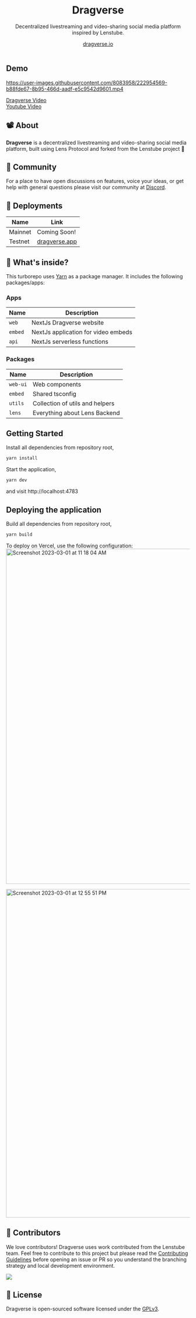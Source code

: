 <div align="center">
    <h1>Dragverse</h1>
    <p>Decentralized livestreaming and video-sharing social media platform inspired by Lenstube.</p>
    <a href="https://dragverse.io">dragverse.io</a>
</div>
<br>

## Demo
https://user-images.githubusercontent.com/8083958/222954569-b88fde67-8b95-466d-aadf-e5c9542d9601.mp4    


[Dragverse Video](https://dragverse.app/watch/0x70a8-0x01)                    
[Youtube Video](https://youtu.be/65LG2dkBcBI)

## 📽️ About

**Dragverse** is a decentralized livestreaming and video-sharing social media platform, built using Lens Protocol and forked from the Lenstube project 🌿

## 💪 Community

For a place to have open discussions on features, voice your ideas, or get help with general questions please visit our community at [Discord](https://discord.gg/TbjTTgTh).

## 🚢 Deployments

| Name    | Link                         |
| ------- | ---------------------------- |
| Mainnet | Coming Soon!                 |
| Testnet | [dragverse.app](https://dragverse.app)                |

## 🔭 What's inside?

This turborepo uses [Yarn](https://classic.yarnpkg.com/) as a package manager. It includes the following packages/apps:

### Apps

| Name    | Description                         |
| ------- | ----------------------------------- |
| `web`   | NextJs Dragverse website             |
| `embed` | NextJs application for video embeds |
| `api`   | NextJs serverless functions         |

### Packages

| Name     | Description                     |
| -------- | ------------------------------- |
| `web-ui` | Web components                  |
| `embed`  | Shared tsconfig                 |
| `utils`  | Collection of utils and helpers |
| `lens`   | Everything about Lens Backend   |

## Getting Started

Install all dependencies from repository root,

```bash
yarn install
```

Start the application,

```bash
yarn dev
```

and visit http://localhost:4783

## Deploying the application

Build all dependencies from repository root,

```bash
yarn build
```

To deploy on Vercel, use the following configuration:
<img width="917" alt="Screenshot 2023-03-01 at 11 18 04 AM" src="https://user-images.githubusercontent.com/8083958/222251470-bf9be5f8-a172-4eac-930c-d7d557880787.png">

<img width="899" alt="Screenshot 2023-03-01 at 12 55 51 PM" src="https://user-images.githubusercontent.com/8083958/222251898-e8486738-a85e-4e35-99f4-781da701468c.png">


## 🤝 Contributors

We love contributors! Dragverse uses work contributed from the Lenstube team. Feel free to contribute to this project but please read the [Contributing Guidelines](CONTRIBUTING.md) before opening an issue or PR so you understand the branching strategy and local development environment.

<a href="https://github.com/dragverse/lenstube/graphs/contributors">
  <img src="https://contrib.rocks/image?repo=dragverse/lenstube" />
</a>

## 📜 License

Dragverse is open-sourced software licensed under the [GPLv3](LICENSE).
